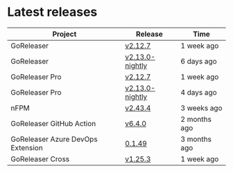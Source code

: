 # Latest releases

| Project                           | Release                                                                                         | Time        |
| --------------------------------- | ----------------------------------------------------------------------------------------------- | ----------- |
| GoReleaser | [v2.12.7](https://github.com/goreleaser/goreleaser/releases/tag/v2.12.7) | 1 week ago |
| GoReleaser | [v2.13.0-nightly](https://github.com/goreleaser/goreleaser/releases/tag/nightly) | 6 days ago |
| GoReleaser Pro | [v2.12.7](https://github.com/goreleaser/goreleaser-pro/releases/tag/v2.12.7) | 1 week ago |
| GoReleaser Pro | [v2.13.0-nightly](https://github.com/goreleaser/goreleaser-pro/releases/tag/nightly) | 4 days ago |
| nFPM | [v2.43.4](https://github.com/goreleaser/nfpm/releases/tag/v2.43.4) | 3 weeks ago |
| GoReleaser GitHub Action | [v6.4.0](https://github.com/goreleaser/goreleaser-action/releases/tag/v6.4.0) | 2 months ago |
| GoReleaser Azure DevOps Extension | [0.1.49](https://github.com/goreleaser/goreleaser-azure-devops-extension/releases/tag/0.1.49) | 3 months ago |
| GoReleaser Cross | [v1.25.3](https://github.com/goreleaser/goreleaser-cross/releases/tag/v1.25.3) | 1 week ago |

